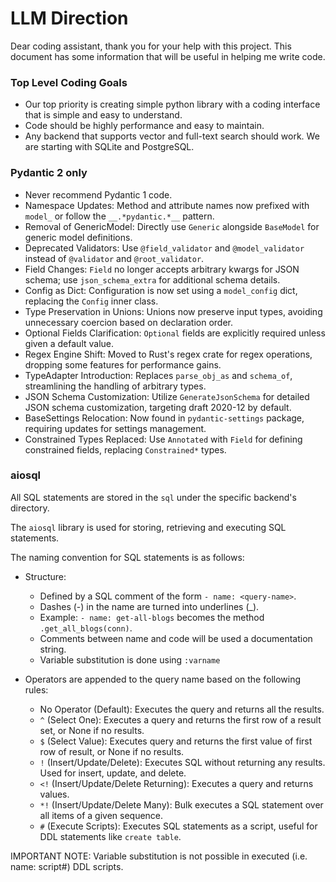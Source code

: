 # LLM Direction

Dear coding assistant, thank you for your help with this project. This document has
some information that will be useful in helping me write code.

### Top Level Coding Goals

- Our top priority is creating simple python library with a coding interface that is simple and easy to understand.
- Code should be highly performance and easy to maintain. 
- Any backend that supports vector and full-text search should work. We are starting with SQLite and PostgreSQL.


### Pydantic 2 only

- Never recommend Pydantic 1 code.
- Namespace Updates: Method and attribute names now prefixed with `model_` or follow the `__.*pydantic.*__` pattern.
- Removal of GenericModel: Directly use `Generic` alongside `BaseModel` for generic model definitions.
- Deprecated Validators: Use `@field_validator` and `@model_validator` instead of `@validator` and `@root_validator`.
- Field Changes: `Field` no longer accepts arbitrary kwargs for JSON schema; use `json_schema_extra` for additional schema details.
- Config as Dict: Configuration is now set using a `model_config` dict, replacing the `Config` inner class.
- Type Preservation in Unions: Unions now preserve input types, avoiding unnecessary coercion based on declaration order.
- Optional Fields Clarification: `Optional` fields are explicitly required unless given a default value.
- Regex Engine Shift: Moved to Rust's regex crate for regex operations, dropping some features for performance gains.
- TypeAdapter Introduction: Replaces `parse_obj_as` and `schema_of`, streamlining the handling of arbitrary types.
- JSON Schema Customization: Utilize `GenerateJsonSchema` for detailed JSON schema customization, targeting draft 2020-12 by default.
- BaseSettings Relocation: Now found in `pydantic-settings` package, requiring updates for settings management.
- Constrained Types Replaced: Use `Annotated` with `Field` for defining constrained fields, replacing `Constrained*` types.


### aiosql

All SQL statements are stored in the `sql` under the specific backend's directory.

The `aiosql` library is used for storing, retrieving and executing SQL statements.

The naming convention for SQL statements is as follows:

- Structure:
    - Defined by a SQL comment of the form `- name: <query-name>`.
    - Dashes (-) in the name are turned into underlines (_).
    - Example: `- name: get-all-blogs` becomes the method `.get_all_blogs(conn)`.
    - Comments between name and code will be used a documentation string.
    - Variable substitution is done using `:varname`

- Operators are appended to the query name based on the following rules:
    - No Operator (Default): Executes the query and returns all the results.
    - `^` (Select One): Executes a query and returns the first row of a result set, or None if no results.
    - `$` (Select Value): Executes query and returns the first value of first row of result, or None if no results.
    - `!` (Insert/Update/Delete): Executes SQL without returning any results. Used for insert, update, and delete.
    - `<!` (Insert/Update/Delete Returning): Executes a query and returns values.
    - `*!` (Insert/Update/Delete Many): Bulk executes a SQL statement over all items of a given sequence. 
    - `#` (Execute Scripts): Executes SQL statements as a script, useful for DDL statements like `create table`.

IMPORTANT NOTE: Variable substitution is not possible in executed (i.e. name: script#) DDL scripts.
